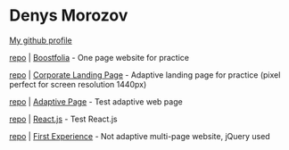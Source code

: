 # Denys Morozov

[My github profile](https://github.com/beniciodenys)

[repo](https://github.com/beniciodenys/boostfolia-app) | [Boostfolia](https://beniciodenys.github.io/boostfolia/ "boostfolia") - One page website for practice 

[repo](https://github.com/beniciodenys/CorporateLandingPage) | [Corporate Landing Page](https://beniciodenys.github.io/CorporateLandingPage/ "corporate landing page") - Adaptive landing page for practice (pixel perfect for screen resolution 1440px) 

[repo](https://github.com/beniciodenys/first-adaptive) | [Adaptive Page](https://beniciodenys.github.io/first-adaptive/ "test adaptive web page") - Test adaptive web page

[repo](https://github.com/beniciodenys/coolinar-react) | [React.js](https://beniciodenys.github.io/coolinar-react/ "test React library") - Test React.js

[repo](https://github.com/beniciodenys/coolinar-jquery) | [First Experience](https://beniciodenys.github.io/coolinar-jquery/ "not adaptive, jQuery used") - Not adaptive multi-page website, jQuery used
